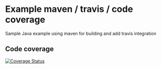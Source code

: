 # Example maven / travis / code coverage

Sample Java example using maven for building and add travis integration

## Code coverage

[![Coverage Status](https://coveralls.io/repos/osallou/maven-example-travis/badge.svg?branch=master&service=github)](https://coveralls.io/github/osallou/maven-example-travis?branch=master)